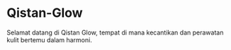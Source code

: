 # Qistan-Glow
Selamat datang di Qistan Glow, tempat di mana kecantikan dan perawatan kulit bertemu dalam harmoni. 
